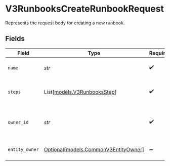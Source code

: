 # V3RunbooksCreateRunbookRequest

Represents the request body for creating a new runbook.


## Fields

| Field                                                                    | Type                                                                     | Required                                                                 | Description                                                              |
| ------------------------------------------------------------------------ | ------------------------------------------------------------------------ | ------------------------------------------------------------------------ | ------------------------------------------------------------------------ |
| `name`                                                                   | *str*                                                                    | :heavy_check_mark:                                                       | The name of the runbook.                                                 |
| `steps`                                                                  | List[[models.V3RunbooksStep](../models/v3runbooksstep.md)]               | :heavy_check_mark:                                                       | The steps that make up the runbook.                                      |
| `owner_id`                                                               | *str*                                                                    | :heavy_check_mark:                                                       | The ID of the team that owns this runbook.                               |
| `entity_owner`                                                           | [Optional[models.CommonV3EntityOwner]](../models/commonv3entityowner.md) | :heavy_minus_sign:                                                       | The owner of the entity.                                                 |